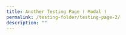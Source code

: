 ```yaml
---
title: Another Testing Page ( Modal )
permalink: /testing-folder/testing-page-2/
description: ""
---
```

<style>

</style>


